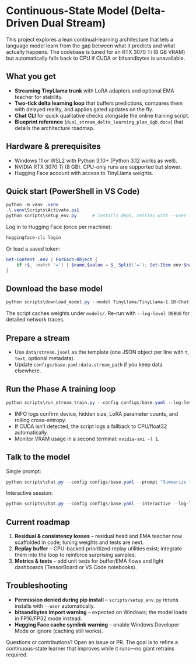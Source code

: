 ﻿# Continuous-State Model (Delta-Driven Dual Stream)

This project explores a lean continual-learning architecture that lets a language model learn from the gap between what it predicts and what actually happens. The codebase is tuned for an RTX 3070 Ti (8 GB VRAM) but automatically falls back to CPU if CUDA or bitsandbytes is unavailable.

## What you get
- **Streaming TinyLlama trunk** with LoRA adapters and optional EMA teacher for stability.
- **Two-tick delta learning loop** that buffers predictions, compares them with delayed reality, and applies gated updates on the fly.
- **Chat CLI** for quick qualitative checks alongside the online training script.
- **Blueprint reference** (`dual_stream_delta_learning_plan_8gb.docx`) that details the architecture roadmap.

## Hardware & prerequisites
- Windows 11 or WSL2 with Python 3.10+ (Python 3.12 works as well).
- NVIDIA RTX 3070 Ti (8 GB). CPU-only runs are supported but slower.
- Hugging Face account with access to TinyLlama weights.

## Quick start (PowerShell in VS Code)
```powershell
python -m venv .venv
.\.venv\Scripts\Activate.ps1
python scripts\setup_env.py      # installs deps, retries with --user if needed, prints CUDA status
```

Log in to Hugging Face (once per machine):
```powershell
huggingface-cli login
```
Or load a saved token:
```powershell
Get-Content .env | ForEach-Object {
    if ($_ -match '=') { $name,$value = $_.Split('='); Set-Item env:$name $value }
}
```

## Download the base model
```powershell
python scripts\download_model.py --model TinyLlama/TinyLlama-1.1B-Chat-v1.0 --log-level INFO
```
The script caches weights under `models/`. Re-run with `--log-level DEBUG` for detailed network traces.

## Prepare a stream
- Use `data/stream.jsonl` as the template (one JSON object per line with `t`, `text`, optional metadata).
- Update `configs/base.yaml:data.stream_path` if you keep data elsewhere.

## Run the Phase A training loop
```powershell
python scripts\run_stream_train.py --config configs/base.yaml --log-level DEBUG
```
- INFO logs confirm device, hidden size, LoRA parameter counts, and rolling cross-entropy.
- If CUDA isn’t detected, the script logs a fallback to CPU/float32 automatically.
- Monitor VRAM usage in a second terminal: `nvidia-smi -l 1`.

## Talk to the model
Single prompt:
```powershell
python scripts\chat.py --config configs/base.yaml --prompt "Summarize the delta learner." --max-new-tokens 128
```
Interactive session:
```powershell
python scripts\chat.py --config configs/base.yaml --interactive --log-level DEBUG
```

## Current roadmap
1. **Residual & consistency losses** – residual head and EMA teacher now scaffolded in code; tuning weights and tests are next.
2. **Replay buffer** – CPU-backed prioritized replay utilities exist; integrate them into the loop to reinforce surprising samples.
3. **Metrics & tests** – add unit tests for buffer/EMA flows and light dashboards (TensorBoard or VS Code notebooks).

## Troubleshooting
- **Permission denied during pip install** – `scripts/setup_env.py` reruns installs with `--user` automatically.
- **bitsandbytes import warning** – expected on Windows; the model loads in FP16/FP32 mode instead.
- **Hugging Face cache symlink warning** – enable Windows Developer Mode or ignore (caching still works).

Questions or contributions? Open an issue or PR. The goal is to refine a continuous-state learner that improves while it runs—no giant retrains required.
